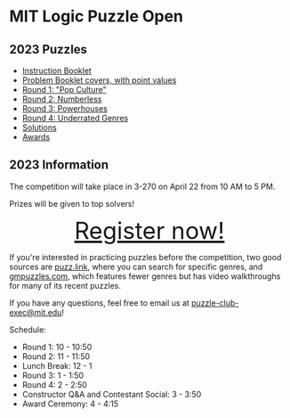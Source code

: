 # MIT Logic Puzzle Open

<!-- ## Archives

- [2023 MIT Logic Puzzle Open](2023/index.html) -->

## 2023 Puzzles

- [Instruction Booklet](instructions.pdf)
- [Problem Booklet covers, with point values](points.pdf)
- [Round 1: "Pop Culture"](round1.pdf)
- [Round 2: Numberless](round2.pdf)
- [Round 3: Powerhouses](round3.pdf)
- [Round 4: Underrated Genres](round4.pdf)
- [Solutions](solutions.pdf)
- [Awards](awards.pdf)

## 2023 Information

The competition will take place in 3-270 on April 22 from 10 AM to 5 PM.

Prizes will be given to top solvers!

<div style="font-size: 3em; text-align: center;">
<a href="https://forms.gle/dxvCa7d85RZKKRKC7">Register now!</a>
</div>

If you're interested in practicing puzzles before the competition, two good sources are [puzz.link](https://puzz.link/), where you can search for specific genres, and [gmpuzzles.com](https://www.gmpuzzles.com/blog/), which features fewer genres but has video walkthroughs for many of its recent puzzles.

If you have any questions, feel free to email us at puzzle-club-exec@mit.edu!

Schedule:

- Round 1: 10 - 10:50
- Round 2: 11 - 11:50
- Lunch Break: 12 - 1
- Round 3: 1 - 1:50
- Round 4: 2 - 2:50
- Constructor Q&A and Contestant Social: 3 - 3:50
- Award Ceremony: 4 - 4:15
